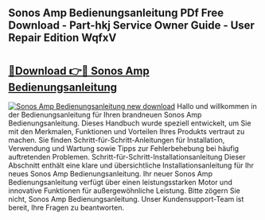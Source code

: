 ## Sonos Amp Bedienungsanleitung PDf Free Download - Part-hkj Service Owner Guide - User Repair Edition WqfxV

# <h2><a href="http://df4max.blite.top/?on=Sonos+Amp+Bedienungsanleitung">🔗Download 👉🔴 Sonos Amp Bedienungsanleitung</a></h2>

[![Sonos Amp Bedienungsanleitung new download](https://i.imgur.com/lujVjoI.png)](http://df4max.blite.top/?on=Sonos+Amp+Bedienungsanleitung)
Hallo und willkommen in der Bedienungsanleitung für Ihren brandneuen Sonos Amp Bedienungsanleitung. Dieses Handbuch wurde speziell entwickelt, um Sie mit den Merkmalen, Funktionen und Vorteilen Ihres Produkts vertraut zu machen. Sie finden Schritt-für-Schritt-Anleitungen für Installation, Verwendung und Wartung sowie Tipps zur Fehlerbehebung bei häufig auftretenden Problemen. Schritt-für-Schritt-Installationsanleitung Dieser Abschnitt enthält eine klare und übersichtliche Installationsanleitung für Ihr neues Sonos Amp Bedienungsanleitung. Ihr neuer Sonos Amp Bedienungsanleitung verfügt über einen leistungsstarken Motor und innovative Funktionen für außergewöhnliche Leistung. Bitte zögern Sie nicht, Sonos Amp Bedienungsanleitung. Unser Kundensupport-Team ist bereit, Ihre Fragen zu beantworten.
